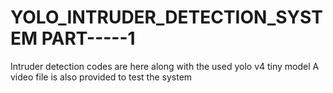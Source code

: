# YOLO_INTRUDER_DETECTION_SYSTEM PART-----1 
  Intruder detection codes are here along with the used yolo v4 tiny model 
  A video file is also provided to test the system
 
